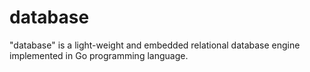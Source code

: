 database
========

"database" is a light-weight and embedded relational database engine implemented in Go programming language.
